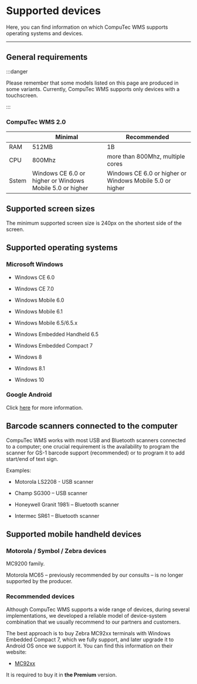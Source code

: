 # Supported devices

Here, you can find information on which CompuTec WMS supports operating systems and devices.

---

## General requirements

:::danger

Please remember that some models listed on this page are produced in some variants. Currently, CompuTec WMS supports only devices with a touchscreen.

:::

### CompuTec WMS 2.0

|       | Minimal                                                  | Recommended                                              |
|-------|----------------------------------------------------------|----------------------------------------------------------|
| RAM   | 512MB                                                    | 1B                                                       |
| CPU   | 800Mhz                                                   | more than 800Mhz, multiple cores                         |
| Sstem | Windows CE 6.0 or higher or Windows Mobile 5.0 or higher | Windows CE 6.0 or higher or Windows Mobile 5.0 or higher |

## Supported screen sizes

The minimum supported screen size is 240px on the shortest side of the screen.

## Supported operating systems

### Microsoft Windows

- Windows CE 6.0

- Windows CE 7.0

- Windows Mobile 6.0

- Windows Mobile 6.1

- Windows Mobile 6.5/6.5.x

- Windows Embedded Handheld 6.5

- Windows Embedded Compact 7

- Windows 8

- Windows 8.1

- Windows 10

### Google Android

Click [here](./../administror-guide/computec-wms-android-version.md) for more information.

## Barcode scanners connected to the computer

CompuTec WMS works with most USB and Bluetooth scanners connected to a computer; one crucial requirement is the availability to program the scanner for GS-1 barcode support (recommended) or to program it to add start/end of text sign.

Examples:

- Motorola LS2208 - USB scanner

- Champ SG300 – USB scanner

- Honeywell Granit 1981i – Bluetooth scanner

- Intermec SR61 – Bluetooth scanner

## Supported mobile handheld devices

### Motorola / Symbol / Zebra devices

MC9200 family.

Motorola MC65 – previously recommended by our consults – is no longer supported by the producer.

### Recommended devices

Although CompuTec WMS supports a wide range of devices, during several implementations, we developed a reliable model of device-system combination that we usually recommend to our partners and customers.

The best approach is to buy Zebra MC92xx terminals with Windows Embedded Compact 7, which we fully support, and later upgrade it to Android OS once we support it.
You can find this information on their website:

- [MC92xx](https://www.zebra.com/content/dam/zebra_new_ia/en-us/solutions-verticals/product/Mobile_Computers/Hand-Held%20Computers/MC9200%20Mobile%20Computer/fact-sheet/mc9200-os-upgrade-fact-sheet-en-0815.pdf)

It is required to buy it in **the Premium** version.
